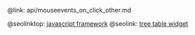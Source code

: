 @link: api/mouseevents_on_click_other.md

@seolinktop: [javascript framework](https://webix.com)
@seolink: [tree table widget](https://webix.com/widget/treetable/)